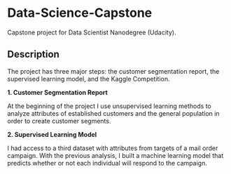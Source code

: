 # Data-Science-Capstone
Capstone project for Data Scientist Nanodegree (Udacity). 

## Description
The project has three major steps: the customer segmentation report, the supervised learning model, and the Kaggle Competition.

**1. Customer Segmentation Report**

At the beginning of the project I use unsupervised learning methods to analyze attributes of established customers and the general population in order to create customer segments.

**2. Supervised Learning Model**

I had access to a third dataset with attributes from targets of a mail order campaign. With the previous analysis, I built a machine learning model that predicts whether or not each individual will respond to the campaign.

